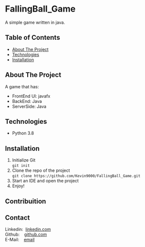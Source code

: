 # FallingBall_Game
A simple game written in java.    

## Table of Contents
* [About The Project](#about-the-project)  <br />
* [Technologies](#technologies)  <br />
* [Installation](#installation)  

## About The Project
A game that has:
 * FrontEnd UI: javafx
 * BackEnd: Java
 * ServerSide: Java             

## Technologies
* Python 3.8                    

## Installation
1. Initialize Git <br />
`git init`
2. Clone the repo of the project <br />
`git clone https://github.com/Kevin9000/FallingBall_Game.git`
3. Start an IDE and open the project <br />
4. Enjoy! 

## Contribuition

## Contact
Linkedin:&nbsp;&nbsp;[linkedin.com](http://linkedin.com/in/kevin-wang-83ab931b1)<br />
Github:&nbsp;&nbsp;&nbsp;&nbsp;[github.com](http://github.com/Kevin9000)<br />
E-Mail:&nbsp;&nbsp;&nbsp;&nbsp;[email](mailto:kevinwang9000@gmail.com)<br />
